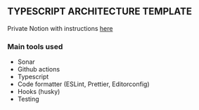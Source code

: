 ## TYPESCRIPT ARCHITECTURE TEMPLATE

Private Notion with instructions [here](https://www.notion.so/jcsaldana/Project-Config-6103366b903f4b80913401fc1c5f9253 "Notion")

### Main tools used

- Sonar
- Github actions
- Typescript
- Code formatter (ESLint, Prettier, Editorconfig)
- Hooks (husky)
- Testing
